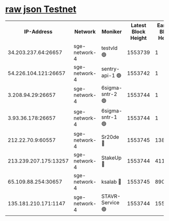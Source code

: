 
[raw json Testnet](https://rpc-check.sget.stavr.tech/sget/rpc-sget-result.json)
=


<table><tr><th>IP-Address</th><th>Network</th><th>Moniker</th><th>Latest Block Height</th><th>Earliest Block Height</th><th>Catching Up</th><th>Tx Index</th><th>Voting Power</th><th>Scan Time</th></tr><tr><td>34.203.237.64:26657</td><td>sge-network-4</td><td>testvld 🟢</td><td>1553739</td><td>1</td><td>False</td><td>on</td><td>0</td><td>2024-02-13T18:46:20.108934521UTC</td></tr><tr><td>54.226.104.121:26657</td><td>sge-network-4</td><td>sentry-api-1 🟢</td><td>1553742</td><td>1</td><td>False</td><td>on</td><td>0</td><td>2024-02-13T18:46:37.197046404UTC</td></tr><tr><td>3.208.94.29:26657</td><td>sge-network-4</td><td>6sigma-sntr-2 🟢</td><td>1553744</td><td>1</td><td>False</td><td>on</td><td>0</td><td>2024-02-13T18:46:47.259134128UTC</td></tr><tr><td>3.93.36.178:26657</td><td>sge-network-4</td><td>6sigma-sntr-1 🟢</td><td>1553744</td><td>1</td><td>False</td><td>on</td><td>0</td><td>2024-02-13T18:46:50.034054298UTC</td></tr><tr><td>212.22.70.9:60557</td><td>sge-network-4</td><td>Sr20de 🔴</td><td>1553745</td><td>138001</td><td>False</td><td>on</td><td>104</td><td>2024-02-13T18:46:54.973605939UTC</td></tr><tr><td>213.239.207.175:13257</td><td>sge-network-4</td><td>StakeUp 🔴</td><td>1553744</td><td>411001</td><td>False</td><td>off</td><td>100</td><td>2024-02-13T18:46:46.323332677UTC</td></tr><tr><td>65.109.88.254:30657</td><td>sge-network-4</td><td>ksalab 🔴</td><td>1553745</td><td>890001</td><td>False</td><td>off</td><td>2154</td><td>2024-02-13T18:46:52.537059492UTC</td></tr><tr><td>135.181.210.171:1147</td><td>sge-network-4</td><td>STAVR-Service 🟢</td><td>1553744</td><td>1551001</td><td>False</td><td>on</td><td>0</td><td>2024-02-13T18:46:46.650923540UTC</td></tr></table>
